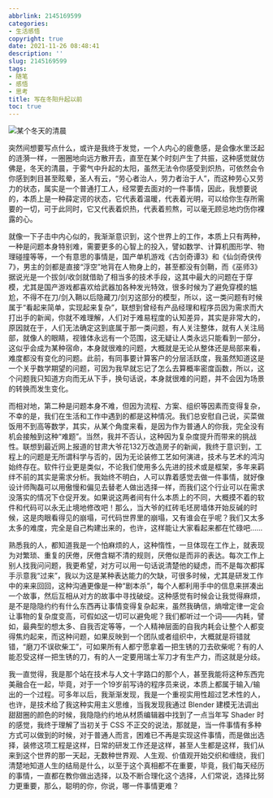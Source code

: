 ```yaml
---
abbrlink: 2145169599
categories:
- 生活感悟
copyright: true
date: 2021-11-26 08:48:41
description: ''
slug: 2145169599
tags:
- 随笔
- 感悟
- 思考
title: 写在冬阳升起以前
toc: true
---
```


![某个冬天的清晨](冬阳.jpg)


突然间想要写点什么，或许是我终于发觉，一个人内心的疲惫感，是会像水里泛起的涟漪一样，一圈圈地向远方散开去，直至在某个时刻产生了共振，这种感觉就仿佛是，冬天的清晨，于雾气中升起的太阳，虽然无法令你感受到炽热，可依然会令你感到刺目甚至眩晕，圣人有云，“劳心者治人，劳力者治于人”，而这种劳心又劳力的状态，属实是一个普通打工人，经常要去面对的一件事情，因此，我想要说的，本质上是一种薛定谔的状态，它代表着温暖，代表着光明，可以给你生存所需要的一切，可于此同时，它又代表着炽热，代表着煎熬，可以毫无顾忌地灼伤你裸露的心。

就像一下子击中内心似的，我渐渐意识到，这个世界上的工作，本质上只有两种，一种是问题本身特别难，需要更多的心智上的投入，譬如数学、计算机图形学、物理碰撞等等，一个有意思的事情是，国产单机游戏《古剑奇谭3》和《仙剑奇侠传7》，男主的剑都是直接“浮空”地背在人物身上的，甚至都没有剑鞘，而《巫师3》据说光是一个拔剑/收剑就借助了相当多的技术手段，这其中最大的问题在于穿模，尤其是国产游戏都喜欢给武器加各种发光特效，很多时候为了避免穿模的尴尬，不得不在刀/剑入鞘以后隐藏刀/剑刃这部分的模型，所以，这一类问题有时候属于“看起来简单，实现起来复杂”，联想到曾经有产品经理和程序员因为需求而大打出手的新闻，你就不难理解，人们对于难易程度的认知差异，其实是非常大的，原因就在于，人们无法确定这到底属于那一类问题，有人关注整体，就有人关注局部，就像人的眼睛，视锥体永远有一个范围，这无疑让人类永远只能看到一部分，这似乎会成为某种宿命，本身就很难的问题，大概就是无论从整体还是局部来看，难度都没有变化的问题。此前，有同事要计算客户的分层活跃度，我虽然知道这是一个关乎数学期望的问题，可因为我早就忘记了怎么去算概率密度函数，所以，这个问题我只知道方向而无从下手，换句话说，本身就很难的问题，并不会因为场景的转换而发生变化。

而相对地，第二种是问题本身不难，但因为流程、方案、组织等因素而变得复杂，不幸的是，我们在生活和工作中遇到的都是这种情况。我们总安慰自己说，买菜做饭用不到高等数学，其实，从某个角度来看，是因为作为普通人的你我，完全没有机会接触到这种“难题”。当然，我并不否认，这种因为复杂度提升而带来的挑战性。联想到最近网上报道的甘肃大爷花132万改造房子的新闻，我终于意识到，工程上的问题是无所谓科学与否的，因为无论装修工艺如何演进，技术与艺术的鸿沟始终存在。软件行业更是类似，不论我们使用多么先进的技术或是框架，多年来羁绊不前的其实是需求分析。我始终不明白，人可以靠着感觉去做一件事情，就好像设计师陶磊可以用傲慢和偏见去替老人做出选择一样，而我们这个行业可以在需求没落实的情况下仓促开发。如果说这两者间有什么本质上的不同，大概摸不着的软件和代码可以永无止境地修改吧！那么，当大爷的红砖毛坯房墙体开始反碱的时候，这是肉眼看得见的崩塌，可代码世界里的崩塌，又有谁会在乎呢？我们又太多太多的难度，完全是自己构建出来的，也许，这样能让大家看起来都在忙碌吧……

熟悉我的人，都知道我是一个怕麻烦的人，这种惰性，一旦体现在工作上，就表现为对繁琐、重复的厌倦，厌倦含糊不清的规则，厌倦似是而非的表达。每次工作上别人找我问问题，我更希望，对方可以用一句话说清楚他的疑虑，而不是每次都挥手示意我“过来”，我以为这是某种表达能力的欠缺，可很多时候，尤其是研发工作中的来来回回，这种沟通更像是一种“剧本杀”，每个人都利用手中的信息来拼凑出一个故事，然后互相从对方的故事中寻找破绽。这种感觉有时候会让我觉得麻烦，是不是隐隐约约有什么东西再让事情变得复杂起来，虽然我确信，熵增定律一定会让事物的复杂度变高，可假如这一切可以避免呢？我们都听过一个词——内耗，譬如，最典型的想太多、自我否定等等，一个人精神层面的自我内耗会让整个人都变得焦灼起来，而这种问题，如果反映到一个团队或者组织中，大概就是将错就错，“磨刀不误砍柴工”，可如果所有人都宁愿拿着一把生锈的刀去砍柴呢？有的人能忍受这样一把生锈的刀，有的人一定要用瑞士军刀才有生产力，而这就是分歧。

我一直觉得，我是那个站在技术与人文十字路口的那个人，甚至我能将这种东西完美融合在一起，毕竟，对于一个19岁前写诗的程序员来说，本质上都属于输入/输出的一个过程。可多年以后，我渐渐发现，我是一个重视实用性超过艺术性的人，也许，是技术给了我这种实用主义思维，当我发现我通过 Blender 建模无法调出甜甜圈的颜色的时候，我隐隐约约地从材质编辑器中找到了一点当年写 Shader 时的感觉，我终于理解了当初关于 CSS 不正交的说法，那就是，当一件事情有多种方式可以做到的时候，对于普通人而言，困难已不再是实现这件事情，而是做出选择，装修这项工程是这样，日常的研发工作还是这样，甚至人生都是这样，我们从来到这个世界的那一天起，无数种世界观、人生观、价值观开始交织和缠绕，我们清楚地知道人生的结局是什么，以至于这个真相都不在重要，毕竟，我们每天经历的事情，一直都在教你做出选择，以及不断合理化这个选择，人们常说，选择比努力更重要，那么，聪明的你，你说，哪一件事情更难？